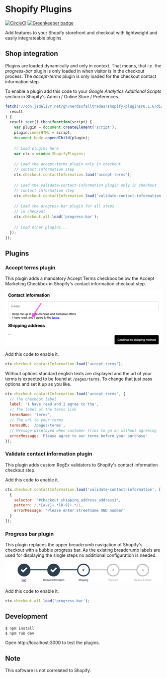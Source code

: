 # Shopify Plugins

[![CircleCI](https://circleci.com/gh/nerdsofalltrades/shopify-plugins.svg?style=svg)](https://circleci.com/gh/nerdsofalltrades/shopify-plugins)
[![Greenkeeper badge](https://badges.greenkeeper.io/nerdsofalltrades/shopify-plugins.svg)](https://greenkeeper.io/)

Add features to your Shopify storefront and checkout with lightweight and easily integrateable plugins.

## Shop integration

Plugins are loaded dynamically and only in context. That means, that i.e. the _progress-bar_ plugin is only loaded in when visitor is in the checkout process.
The _accept-terms_ plugin is only loaded for the checkout contact information step.

To enable a plugin add this code to your _Google Analytics Additional Scripts_ section in Shopify's Admin / Online Store / Preferences.

```javascript
fetch('//cdn.jsdelivr.net/gh/nerdsofalltrades/shopify-plugins@0.1.6/dist/shopify-plugin-loader.min.js').then(function(
  result
) {
  result.text().then(function(script) {
    var plugin = document.createElement('script');
    plugin.innerHTML = script;
    document.body.appendChild(plugin);

    // Load plugins here
    var ctx = window.ShopifyPlugins;

    // Load the accept-terms plugin only in checkout
    // contact information step
    ctx.checkout.contactInformation.load('accept-terms');

    // Load the validate-contact-information plugin only in checkout
    // contact information step
    ctx.checkout.contactInformation.load('validate-contact-information');

    // Load the progress-bar plugin for all steps
    // in checkout
    ctx.checkout.all.load('progress-bar');

    // Load other plugins...
  });
});
```

## Plugins

### Accept terms plugin

This plugin adds a mandatory Accept Terms checkbox below the Accept Marketing
Checkbox in Shopify's contact information checkout step.

![Accept terms plugin in action](examples/accept-terms/accept-terms.png)

Add this code to enable it.

```javascript
ctx.checkout.contactInformation.load('accept-terms');
```

Without options standard english texts are displayed and the url of your terms
is expected to be found at `/pages/terms`. To change that just pass options
and set it up as you like.

```javascript
ctx.checkout.contactInformation.load('accept-terms', {
  // The checkbox label
  label: 'I have read and I agree to the',
  // The label of the terms link
  termsName: 'terms',
  // The url to your terms
  termsURL: '/pages/terms',
  // Message displayed when customer tries to go on without agreeing
  errorMessage: 'Please agree to our terms before your purchase'
});
```

### Validate contact information plugin

This plugin adds custom RegEx validators to Shopify's contact information checkout step.

Add this code to enable it.

```javascript
ctx.checkout.contactInformation.load('validate-contact-information', [
  {
    selector: '#checkout_shipping_address_address1',
    pattern: /.*[a-z]+.*[0-9]+.*/i,
    errorMessage: 'Please enter streetname AND number'
  }
]);
```

### Progress bar plugin

This plugin replaces the upper breadcrumb navigation of Shopify's checkout with
a bubble progress bar.
As the existing breadcrumb labels are used for displaying the single steps no additional
configuration is needed.

![Progress bar plugin in action](examples/progress-bar/progress-bar.png)

Add this code to enable it.

```javascript
ctx.checkout.all.load('progress-bar');
```

## Development

```shell
$ npm install
$ npm run dev
```

Open http://localhost:3000 to test the plugins.

## Note

This software is not correlated to Shopify.
